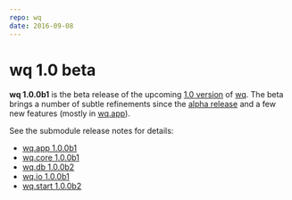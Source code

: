 ```yaml
---
repo: wq
date: 2016-09-08
---
```


# wq 1.0 beta

**wq 1.0.0b1** is the beta release of the upcoming [1.0 version](https://github.com/wq/wq/issues/22) of [wq](https://wq.io).  The beta brings a number of subtle refinements since the [alpha release](./wq-1.0.0a1.md) and a few new features (mostly in [wq.app](./wq.app-1.0.0b1.md)).

See the submodule release notes for details:
- [wq.app 1.0.0b1](./wq.app-1.0.0b1.md)
- [wq.core 1.0.0b1](./wq.core-1.0.0b1.md)
- [wq.db 1.0.0b2](./wq.db-1.0.0b2.md)
- [wq.io 1.0.0b1](./itertable-1.0.0b1.md)
- [wq.start 1.0.0b2](./wq.start-1.0.0b2.md)
